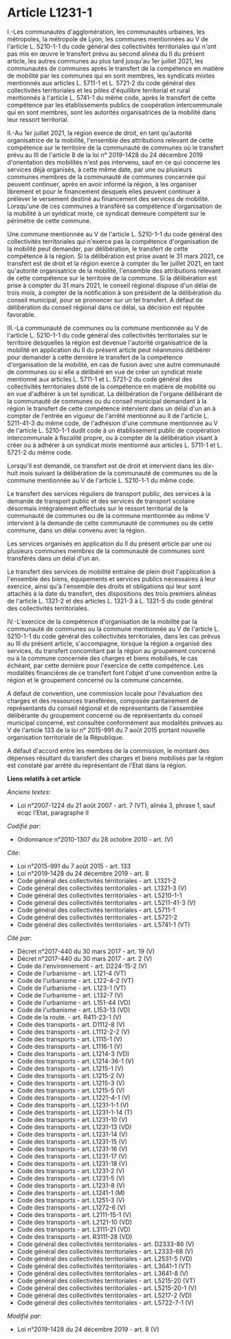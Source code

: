 # Article L1231-1

I.-Les communautés d'agglomération, les communautés urbaines, les métropoles, la métropole de Lyon, les communes mentionnées
au V de l'article L. 5210-1-1 du code général des collectivités territoriales qui n'ont pas mis en œuvre le transfert prévu
au second alinéa du II du présent article, les autres communes au plus tard jusqu'au 1er juillet 2021, les communautés de
communes après le transfert de la compétence en matière de mobilité par les communes qui en sont membres, les syndicats
mixtes mentionnés aux articles L. 5711-1 et L. 5721-2 du code général des collectivités territoriales et les pôles
d'équilibre territorial et rural mentionnés à l'article L. 5741-1 du même code, après le transfert de cette compétence par
les établissements publics de coopération intercommunale qui en sont membres, sont les autorités organisatrices de la
mobilité dans leur ressort territorial. 

II.-Au 1er juillet 2021, la région exerce de droit, en tant qu'autorité organisatrice de la mobilité, l'ensemble des
attributions relevant de cette compétence sur le territoire de la communauté de communes où le transfert prévu au III de
l'article 8 de la loi n° 2019-1428 du 24 décembre 2019 d'orientation des mobilités n'est pas intervenu, sauf en ce qui
concerne les services déjà organisés, à cette même date, par une ou plusieurs communes membres de la communauté de communes
concernée qui peuvent continuer, après en avoir informé la région, à les organiser librement et pour le financement desquels
elles peuvent continuer à prélever le versement destiné au financement des services de mobilité. Lorsqu'une de ces communes a
transféré sa compétence d'organisation de la mobilité à un syndicat mixte, ce syndicat demeure compétent sur le périmètre de
cette commune. 

Une commune mentionnée au V de l'article L. 5210-1-1 du code général des collectivités territoriales qui n'exerce pas la
compétence d'organisation de la mobilité peut demander, par délibération, le transfert de cette compétence à la région. Si la
délibération est prise avant le 31 mars 2021, ce transfert est de droit et la région exerce à compter du 1er juillet 2021, en
tant qu'autorité organisatrice de la mobilité, l'ensemble des attributions relevant de cette compétence sur le territoire de
la commune. Si la délibération est prise à compter du 31 mars 2021, le conseil régional dispose d'un délai de trois mois, à
compter de la notification à son président de la délibération du conseil municipal, pour se prononcer sur un tel transfert. A
défaut de délibération du conseil régional dans ce délai, sa décision est réputée favorable. 

III.-La communauté de communes ou la commune mentionnée au V de l'article L. 5210-1-1 du code général des collectivités
territoriales sur le territoire desquelles la région est devenue l'autorité organisatrice de la mobilité en application du II
du présent article peut néanmoins délibérer pour demander à cette dernière le transfert de la compétence d'organisation de la
mobilité, en cas de fusion avec une autre communauté de communes ou si elle a délibéré en vue de créer un syndicat mixte
mentionné aux articles L. 5711-1 et L. 5721-2 du code général des collectivités territoriales doté de la compétence en
matière de mobilité ou en vue d'adhérer à un tel syndicat. La délibération de l'organe délibérant de la communauté de
communes ou du conseil municipal demandant à la région le transfert de cette compétence intervient dans un délai d'un an à
compter de l'entrée en vigueur de l'arrêté mentionné au II de l'article L. 5211-41-3 du même code, de l'adhésion d'une
commune mentionnée au V de l'article L. 5210-1-1 dudit code à un établissement public de coopération intercommunale à
fiscalité propre, ou à compter de la délibération visant à créer ou à adhérer à un syndicat mixte mentionné aux articles L.
5711-1 et L. 5721-2 du même code. 

Lorsqu'il est demandé, ce transfert est de droit et intervient dans les dix-huit mois suivant la délibération de la
communauté de communes ou de la commune mentionnée au V de l'article L. 5210-1-1 du même code. 

Le transfert des services réguliers de transport public, des services à la demande de transport public et des services de
transport scolaire désormais intégralement effectués sur le ressort territorial de la communauté de communes ou de la commune
mentionnée au même V intervient à la demande de cette communauté de communes ou de cette commune, dans un délai convenu avec
la région. 

Les services organisés en application du II du présent article par une ou plusieurs communes membres de la communauté de
communes sont transférés dans un délai d'un an. 

Le transfert des services de mobilité entraîne de plein droit l'application à l'ensemble des biens, équipements et services
publics nécessaires à leur exercice, ainsi qu'à l'ensemble des droits et obligations qui leur sont attachés à la date du
transfert, des dispositions des trois premiers alinéas de l'article L. 1321-2 et des articles L. 1321-3 à L. 1321-5 du code
général des collectivités territoriales. 

IV.-L'exercice de la compétence d'organisation de la mobilité par la communauté de communes ou la commune mentionnée au V de
l'article L. 5210-1-1 du code général des collectivités territoriales, dans les cas prévus au III du présent article,
s'accompagne, lorsque la région a organisé des services, du transfert concomitant par la région au groupement concerné ou à
la commune concernée des charges et biens mobilisés, le cas échéant, par cette dernière pour l'exercice de cette compétence.
Les modalités financières de ce transfert font l'objet d'une convention entre la région et le groupement concerné ou la
commune concernée. 

A défaut de convention, une commission locale pour l'évaluation des charges et des ressources transférées, composée
paritairement de représentants du conseil régional et de représentants de l'assemblée délibérante du groupement concerné ou
de représentants du conseil municipal concerné, est consultée conformément aux modalités prévues au V de l'article 133 de la
loi n° 2015-991 du 7 août 2015 portant nouvelle organisation territoriale de la République. 

A défaut d'accord entre les membres de la commission, le montant des dépenses résultant du transfert des charges et biens
mobilisés par la région est constaté par arrêté du représentant de l'Etat dans la région.

**Liens relatifs à cet article**

_Anciens textes_:

  - Loi n°2007-1224 du 21 août 2007 - art. 7 (VT), alinéa 3, phrase 1, sauf ecqc l'Etat, paragraphe II

_Codifié par_:

  - Ordonnance n°2010-1307 du 28 octobre 2010 - art. (V)

_Cite_:

  - Loi n°2015-991 du 7 août 2015 - art. 133
  - Loi n°2019-1428 du 24 décembre 2019 - art. 8
  - Code général des collectivités territoriales - art. L1321-2
  - Code général des collectivités territoriales - art. L1321-3 (V)
  - Code général des collectivités territoriales - art. L5210-1-1
  - Code général des collectivités territoriales - art. L5211-41-3 (V)
  - Code général des collectivités territoriales - art. L5711-1
  - Code général des collectivités territoriales - art. L5721-2
  - Code général des collectivités territoriales - art. L5741-1 (VT)

_Cité par_:

  - Décret n°2017-440 du 30 mars 2017 - art. 19 (V)
  - Décret n°2017-440 du 30 mars 2017 - art. 2 (V)
  - Code de l'environnement - art. D224-15-2 (V)
  - Code de l'urbanisme - art. L121-4 (VT)
  - Code de l'urbanisme - art. L122-4-2 (VT)
  - Code de l'urbanisme - art. L123-1 (VT)
  - Code de l'urbanisme - art. L132-7 (V)
  - Code de l'urbanisme - art. L151-44 (VD)
  - Code de l'urbanisme - art. L153-13 (VD)
  - Code de la route. - art. R411-23-1 (V)
  - Code des transports - art. D1112-8 (V)
  - Code des transports - art. L1112-2-2 (V)
  - Code des transports - art. L1115-1 (V)
  - Code des transports - art. L1116-1 (V)
  - Code des transports - art. L1214-3 (VD)
  - Code des transports - art. L1214-36-1 (V)
  - Code des transports - art. L1215-1 (V)
  - Code des transports - art. L1215-2 (V)
  - Code des transports - art. L1215-3 (V)
  - Code des transports - art. L1215-5 (V)
  - Code des transports - art. L1221-4-1 (V)
  - Code des transports - art. L1231-1-1 (V)
  - Code des transports - art. L1231-1-14 (T)
  - Code des transports - art. L1231-10 (V)
  - Code des transports - art. L1231-13 (VD)
  - Code des transports - art. L1231-14 (V)
  - Code des transports - art. L1231-15 (V)
  - Code des transports - art. L1231-16 (V)
  - Code des transports - art. L1231-17 (V)
  - Code des transports - art. L1231-18 (V)
  - Code des transports - art. L1231-2 (V)
  - Code des transports - art. L1231-5 (V)
  - Code des transports - art. L1231-8 (V)
  - Code des transports - art. L1241-1 (M)
  - Code des transports - art. L1251-3 (V)
  - Code des transports - art. L1272-6 (V)
  - Code des transports - art. L2111-15-1 (V)
  - Code des transports - art. L2121-10 (VD)
  - Code des transports - art. L3111-21 (VD)
  - Code des transports - art. R3111-28 (VD)
  - Code général des collectivités territoriales - art. D2333-86 (V)
  - Code général des collectivités territoriales - art. L2333-68 (V)
  - Code général des collectivités territoriales - art. L2531-5 (VD)
  - Code général des collectivités territoriales - art. L3641-1 (VT)
  - Code général des collectivités territoriales - art. L3641-8 (V)
  - Code général des collectivités territoriales - art. L5215-20 (VT)
  - Code général des collectivités territoriales - art. L5215-20-1 (V)
  - Code général des collectivités territoriales - art. L5217-2 (VD)
  - Code général des collectivités territoriales - art. L5722-7-1 (V)

_Modifié par_:

  - Loi n°2019-1428 du 24 décembre 2019 - art. 8 (V)
